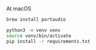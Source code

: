 At macOS

```bash
brew install portaudio

python3 -m venv venv
source venv/bin/activate
pip install -r requirements.txt
```
